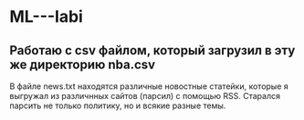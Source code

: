 # ML---labi

Работаю с csv файлом, который загрузил в эту же директорию nba.csv
----------------------------------------------------------------------
В файле news.txt находятся различные новостные статейки, которые я выгружал из различнных сайтов (парсил) с помощью RSS. Старался парсить не только политику, но и всякие разные темы.
